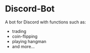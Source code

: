 # Discord-Bot
A bot for Discord with functions such as: 
- trading
- coin-flipping
- playing hangman 
- and more...
